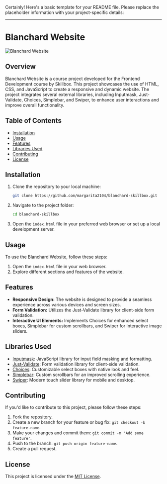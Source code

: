 Certainly! Here's a basic template for your README file. Please replace the placeholder information with your project-specific details:

---

# Blanchard Website

![Blanchard Website](path/to/your/project/image.png)

## Overview

Blanchard Website is a course project developed for the Frontend Development course by Skillbox. This project showcases the use of HTML, CSS, and JavaScript to create a responsive and dynamic website. The project integrates several external libraries, including Inputmask, Just-Validate, Choices, Simplebar, and Swiper, to enhance user interactions and improve overall functionality.

## Table of Contents

- [Installation](#installation)
- [Usage](#usage)
- [Features](#features)
- [Libraries Used](#libraries-used)
- [Contributing](#contributing)
- [License](#license)

## Installation

1. Clone the repository to your local machine:

   ```bash
   git clone https://github.com/margarita2104/blanchard-skillbox.git
   ```

2. Navigate to the project folder:

   ```bash
   cd blanchard-skillbox
   ```

3. Open the `index.html` file in your preferred web browser or set up a local development server.

## Usage

To use the Blanchard Website, follow these steps:

1. Open the `index.html` file in your web browser.
2. Explore different sections and features of the website.

## Features

- **Responsive Design:** The website is designed to provide a seamless experience across various devices and screen sizes.
- **Form Validation:** Utilizes the Just-Validate library for client-side form validation.
- **Interactive UI Elements:** Implements Choices for enhanced select boxes, Simplebar for custom scrollbars, and Swiper for interactive image sliders.

## Libraries Used

- [Inputmask](https://github.com/RobinHerbots/Inputmask): JavaScript library for input field masking and formatting.
- [Just-Validate](https://github.com/horprogs/Just-validate): Form validation library for client-side validation.
- [Choices](https://github.com/jshjohnson/Choices): Customizable select boxes with native look and feel.
- [Simplebar](https://github.com/Grsmto/simplebar): Custom scrollbars for an improved scrolling experience.
- [Swiper](https://github.com/nolimits4web/swiper): Modern touch slider library for mobile and desktop.

## Contributing

If you'd like to contribute to this project, please follow these steps:

1. Fork the repository.
2. Create a new branch for your feature or bug fix: `git checkout -b feature-name`.
3. Make your changes and commit them: `git commit -m 'Add some feature'`.
4. Push to the branch: `git push origin feature-name`.
5. Create a pull request.

## License

This project is licensed under the [MIT License](LICENSE).
